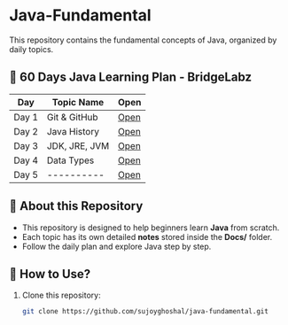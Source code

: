 # Java-Fundamental

This repository contains the fundamental concepts of Java, organized by daily topics.

## 📅 60 Days Java Learning Plan - BridgeLabz

| Day  | Topic Name         | Open |
|------|--------------------|------|
| Day 1 | Git & GitHub       | [Open](Docs/Readme1.md) |
| Day 2 | Java History       | [Open](Docs/Readme2.md) |
| Day 3 | JDK, JRE, JVM      | [Open](Docs/Readme3.md) |
| Day 4 | Data Types | [Open](Docs/Readme4.md) |
| Day 5 | ----------  | [Open](Docs/Readme5.md) |


## 📝 About this Repository
- This repository is designed to help beginners learn **Java** from scratch.
- Each topic has its own detailed **notes** stored inside the **Docs/** folder.
- Follow the daily plan and explore Java step by step. 

## 🚀 How to Use?
1. Clone this repository:
   ```sh
   git clone https://github.com/sujoyghoshal/java-fundamental.git
